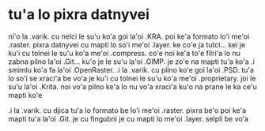 # tu'a lo pixra datnyvei
ni'o la .varik. cu nelci le su'u ko'a goi la'oi .KRA. poi ke'a formato lo'i me'oi .raster. pixra datnyvei cu mapti lo so'i me'oi .layer. ke co'e ja tutci... kei je ku'i cu tolnei le su'u ko'a me'oi .compress. co'e noi ke'a to'e filri'a lo nu zabna pilno la'oi .Git... ku'o je le su'u la'oi .GIMP. je zo'e na mapti tu'a ko'a  .i smimlu ko'a fa la'oi .OpenRaster.  .i la .varik. cu pilno ko'e goi la'oi .PSD. tu'a lo so'i se xraci'a be vo'a je ku'i cu tolnei le su'u ko'a me'oi .proprietary. joi le su'u la'oi .Krita. noi vo'a pilno ke'a lo nu vo'a xraci'a ku'o na prane le ka ce'u mapti ko'e

.i la .varik. cu djica tu'a lo formato be lo'i me'oi .raster. pixra be'o poi ke'a mapti tu'a la'oi .Git. je cu fingubni je cu mapti lo me'oi .layer. selpli be vo'a
